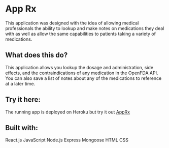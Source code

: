 # App Rx
This application was designed with the idea of allowing medical professionals the ability to lookup and make notes on medications they deal with as well as allow the same capabilities to patients taking a variety of medications. 

## What does this do?
This application allows you lookup the dosage and administration, side effects, and the contraindications of any medication in the OpenFDA API. You can also save a list of notes about any of the medications to reference at a later time.

## Try it here:
The running app is deployed on Heroku but try it out [AppRx](https://apprx.herokuapp.com/)

## Built with:
React.js
JavaScript
Node.js
Express
Mongoose
HTML
CSS
